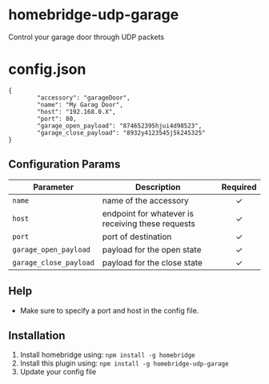 # homebridge-udp-garage
Control your garage door through UDP packets


# config.json

```
{
        "accessory": "garageDoor",
        "name": "My Garag Door",
        "host": "192.168.0.X",
        "port": 80,
        "garage_open_payload": "874652395hjui4d98523",
        "garage_close_payload": "8932y4123545j5k245325"
}
```

## Configuration Params

|             Parameter            |                       Description                       | Required |
| -------------------------------- | ------------------------------------------------------- |:--------:|
| `name`                           | name of the accessory                                   |     ✓    |
| `host`                           | endpoint for whatever is receiving these requests       |     ✓    |
| `port`                           | port of destination                                     |     ✓    |
| `garage_open_payload`            | payload for the open state                              |     ✓    |
| `garage_close_payload`           | payload for the close state                             |     ✓    |

## Help

  - Make sure to specify a port and host in the config file.

## Installation

1. Install homebridge using: `npm install -g homebridge`
2. Install this plugin using: `npm install -g homebridge-udp-garage`
3. Update your config file
